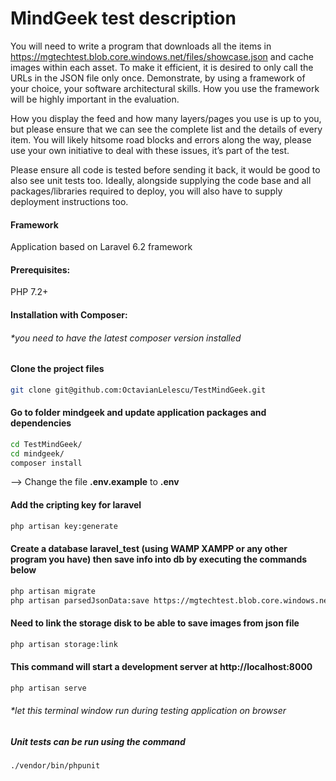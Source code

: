 # MindGeek test description
You will need to write a program that downloads all the items in https://mgtechtest.blob.core.windows.net/files/showcase.json and cache images within each asset. To make it efficient, it is desired to only call the URLs in the JSON file only once. Demonstrate, by using a framework of your choice, your software architectural skills. How you use the framework will be highly important in the evaluation.

How you display the feed and how many layers/pages you use is up to you, but please ensure that we can see the complete list and the details of every item. You will likely hitsome road blocks and errors along the way, please use your own initiative to deal with these issues, it’s part of the test.

Please ensure all code is tested before sending it back, it would be good to also see unit tests too. Ideally, alongside supplying the code base and all packages/libraries required to deploy, you will also have to supply deployment instructions too.

#### Framework

Application based on Laravel 6.2 framework

#### Prerequisites:

PHP 7.2+

#### Installation with Composer:
###### *you need to have the latest composer version installed

#### Clone the project files
```bash
git clone git@github.com:OctavianLelescu/TestMindGeek.git
```

#### Go to folder mindgeek and update application packages and dependencies
```bash
cd TestMindGeek/
cd mindgeek/
composer install
```
--> Change the file **.env.example** to **.env**

#### Add the cripting key for laravel
```bash
php artisan key:generate
```

#### Create a database laravel_test (using WAMP XAMPP or any other program you have) then save info into db by executing the commands below
```bash
php artisan migrate
php artisan parsedJsonData:save https://mgtechtest.blob.core.windows.net/files/showcase.json
```

#### Need to link the storage disk to be able to save images from json file
```bash
php artisan storage:link
```

#### This command will start a development server at http://localhost:8000
```bash
php artisan serve
```
###### *let this terminal window run during testing application on browser

##### Unit tests can be run using the command
```bash
./vendor/bin/phpunit
```
